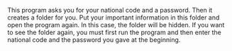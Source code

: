 This program asks you for your national code and a password. Then it creates a folder for you. Put your important information in this folder and open the program again. In this case, the folder will be hidden. If you want to see the folder again, you must first run the program and then enter the national code and the password you gave at the beginning.

